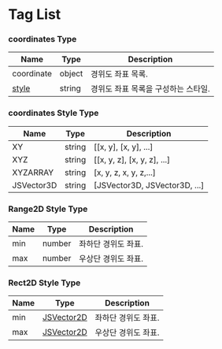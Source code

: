 # Tag List

### coordinates Type

| Name                                        | Type   | Description          |
| ------------------------------------------- | ------ | -------------------- |
| coordinate                                  | object | 경위도 좌표 목록.           |
| [style](tag-list.md#coordinates-style-type) | string | 경위도 좌표 목록을 구성하는 스타일. |

### coordinates Style Type

| Name       | Type   | Description                    |
| ---------- | ------ | ------------------------------ |
| XY         | string | \[\[x, y], \[x, y], ...]       |
| XYZ        | string | \[\[x, y, z], \[x, y, z], ...] |
| XYZARRAY   | string | \[x, y, z, x, y, z,...]        |
| JSVector3D | string | \[JSVector3D, JSVector3D, ...] |

### Range2D Style Type

| Name | Type   | Description |
| ---- | ------ | ----------- |
| min  | number | 좌하단 경위도 좌표. |
| max  | number | 우상단 경위도 좌표. |

### Rect2D Style Type

| Name | Type                                | Description |
| ---- | ----------------------------------- | ----------- |
| min  | [JSVector2D](../core/jsvector2d.md) | 좌하단 경위도 좌표. |
| max  | [JSVector2D](../core/jsvector2d.md) | 우상단 경위도 좌표. |
